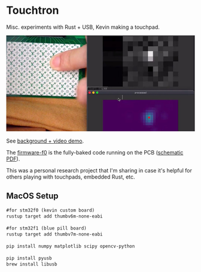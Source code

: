 # Touchtron

Misc. experiments with Rust + USB, Kevin making a touchpad.

![A finger on a touchpad; data analysis windows](demo.jpg)

See [background + video demo](https://kevinlynagh.com/touchpad/).

The [firmware-f0](firmware-f0/) is the fully-baked code running on the PCB ([schematic PDF](pcb/submitted_2020_05_26/touchtron.pdf)).

This was a personal research project that I'm sharing in case it's helpful for others playing with touchpads, embedded Rust, etc.

## MacOS Setup 

```
#for stm32f0 (kevin custom board)
rustup target add thumbv6m-none-eabi 

#for stm32f1 (blue pill board)
rustup target add thumbv7m-none-eabi

pip install numpy matplotlib scipy opencv-python

pip install pyusb
brew install libusb 
```
